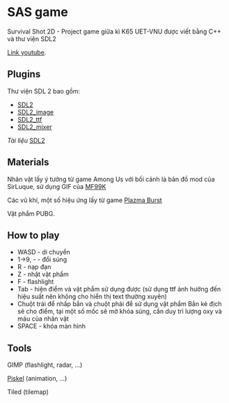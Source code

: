 # SAS game

Survival Shot 2D - Project game giữa kì K65 UET-VNU được viết bằng C++ và thư viện SDL2

[Link youtube](https://www.youtube.com/watch?v=Z8yhOANcuP4&t=1127s).

## Plugins
 Thư viện SDL 2 bao gồm:
* [SDL2](https://www.libsdl.org/download-2.0.php)
* [SDL2_image](https://www.libsdl.org/projects/SDL_image/)
* [SDL2_ttf](https://www.libsdl.org/projects/SDL_ttf/) 
* [SDL2_mixer](https://www.libsdl.org/projects/SDL_mixer/)

*Tài liệu* [SDL2](https://discourse.libsdl.org/)

## Materials
Nhân vật lấy ý tưởng từ game Among Us với bối cảnh là bản đồ mod của SirLuque, sử dụng GIF của [MF99K](https://www.deviantart.com/mf99k/art/Among-Us-crewmate-run-cycle-857048915)

Các vũ khí, một số hiệu ứng lấy từ game [Plazma Burst](https://plazmaburst.miraheze.org/wiki/Weapons)

Vật phẩm PUBG.  

## How to play
- WASD - di chuyển
- 1->9, - - đổi súng
- R - nạp đạn
- Z - nhặt vật phẩm
- F - flashlight
- Tab - hiện điểm và vật phẩm sử dụng được (sử dụng ttf ảnh hưởng đến hiệu suất nên không cho hiển thị text thường xuyên)
- Chuột trái để nhấp bắn và chuột phải để sử dụng vật phẩm 
Bắn kẻ địch sẽ cho điểm, tại một số mốc sẽ mở khóa súng, cần duy trì lượng oxy và máu của nhân vật
- SPACE - khóa màn hình

## Tools
GIMP (flashlight, radar, ...)

[Piskel](https://www.piskelapp.com/) (animation, ...)

Tiled (tilemap)


